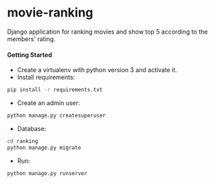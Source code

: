 # movie-ranking

Django application for ranking movies and show top 5 according to the members' rating.

#### Getting Started
- Create a virtualenv with python version 3 and activate it.
- Install requirements: 
```bash
pip install -r requirements.txt
```
- Create an admin user:
```bash
python manage.py createsuperuser
```
- Database:
```bash
cd ranking
python manage.py migrate
```
- Run:
```bash
python manage.py runserver
```

